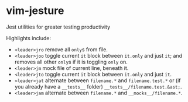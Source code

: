 # vim-jesture
Jest utilities for greater testing productivity

Highlights include:
- `<leader>jro`      remove all `only`s from file.
- `<leader>joo`      toggle current `it` block between `it.only` and just `it`; and removes all other `only`s if it is toggling `only` on.
- `<leader>jm`       mock file of current line, beneath it.
- `<leader>jto`      toggle current `it` block between `it.only` and just `it`.
- `<leader>jat`      alternate between `filename.*` and `filename.test.*` or (if you already have a `__tests__` folder) `__tests__/filename.test.&ast;`.
- `<leader>jam`      alternate between `filename.*` and `__mocks__/filename.*`. 
